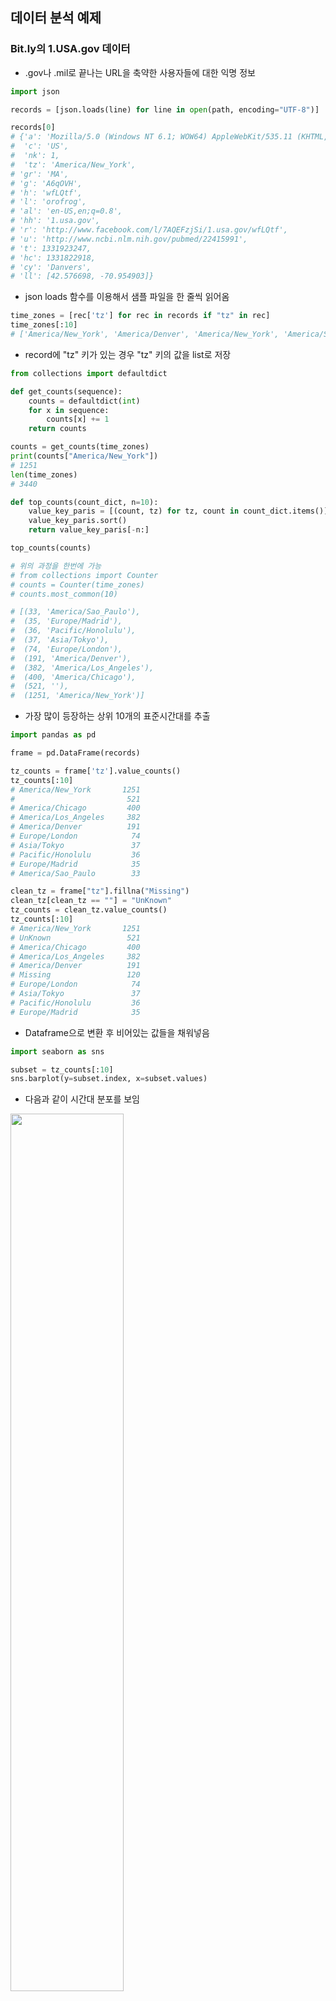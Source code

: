 ## 데이터 분석 예제

### Bit.ly의 1.USA.gov 데이터

- .gov나 .mil로 끝나는 URL을 축약한 사용자들에 대한 익명 정보

```python
import json

records = [json.loads(line) for line in open(path, encoding="UTF-8")]

records[0]
# {'a': 'Mozilla/5.0 (Windows NT 6.1; WOW64) AppleWebKit/535.11 (KHTML, like Gecko) # Chrome/17.0.963.78 Safari/535.11',
#  'c': 'US',
#  'nk': 1,
#  'tz': 'America/New_York',
# 'gr': 'MA',
# 'g': 'A6qOVH',
# 'h': 'wfLQtf',
# 'l': 'orofrog',
# 'al': 'en-US,en;q=0.8',
# 'hh': '1.usa.gov',
# 'r': 'http://www.facebook.com/l/7AQEFzjSi/1.usa.gov/wfLQtf',
# 'u': 'http://www.ncbi.nlm.nih.gov/pubmed/22415991',
# 't': 1331923247,
# 'hc': 1331822918,
# 'cy': 'Danvers',
# 'll': [42.576698, -70.954903]}
```

- json loads 함수를 이용해서 샘플 파일을 한 줄씩 읽어옴

```python
time_zones = [rec['tz'] for rec in records if "tz" in rec]
time_zones[:10]
# ['America/New_York', 'America/Denver', 'America/New_York', 'America/Sao_Paulo',  'America/New_York', 'America/New_York', 'Europe/Warsaw', '', '', '']
```

- record에 "tz" 키가 있는 경우 "tz" 키의 값을 list로 저장

```python
from collections import defaultdict

def get_counts(sequence):
    counts = defaultdict(int)
    for x in sequence:
        counts[x] += 1
    return counts

counts = get_counts(time_zones)
print(counts["America/New_York"])
# 1251
len(time_zones)
# 3440

def top_counts(count_dict, n=10):
    value_key_paris = [(count, tz) for tz, count in count_dict.items()]
    value_key_paris.sort()
    return value_key_paris[-n:]

top_counts(counts)

# 위의 과정을 한번에 가능
# from collections import Counter
# counts = Counter(time_zones)
# counts.most_common(10)

# [(33, 'America/Sao_Paulo'),
#  (35, 'Europe/Madrid'),
#  (36, 'Pacific/Honolulu'),
#  (37, 'Asia/Tokyo'),
#  (74, 'Europe/London'),
#  (191, 'America/Denver'),
#  (382, 'America/Los_Angeles'),
#  (400, 'America/Chicago'),
#  (521, ''),
#  (1251, 'America/New_York')]
```

- 가장 많이 등장하는 상위 10개의 표준시간대를 추출

```python
import pandas as pd

frame = pd.DataFrame(records)

tz_counts = frame['tz'].value_counts()
tz_counts[:10]
# America/New_York       1251
#                         521
# America/Chicago         400
# America/Los_Angeles     382
# America/Denver          191
# Europe/London            74
# Asia/Tokyo               37
# Pacific/Honolulu         36
# Europe/Madrid            35
# America/Sao_Paulo        33

clean_tz = frame["tz"].fillna("Missing")
clean_tz[clean_tz == ""] = "UnKnown"
tz_counts = clean_tz.value_counts()
tz_counts[:10]
# America/New_York       1251
# UnKnown                 521
# America/Chicago         400
# America/Los_Angeles     382
# America/Denver          191
# Missing                 120
# Europe/London            74
# Asia/Tokyo               37
# Pacific/Honolulu         36
# Europe/Madrid            35
```

- Dataframe으로 변환 후 비어있는 값들을 채워넣음 

```python
import seaborn as sns

subset = tz_counts[:10]
sns.barplot(y=subset.index, x=subset.values)
```

- 다음과 같이 시간대 분포를 보임

<img src="https://user-images.githubusercontent.com/58063806/123638143-c7c1fc00-d859-11eb-9cc7-81ab13932195.png" width=60%/>

```python
results = pd.Series([x.split()[0] for x in frame.a.dropna()])
results[:5]
# 0               Mozilla/5.0
# 1    GoogleMaps/RochesterNY
# 2               Mozilla/4.0
# 3               Mozilla/5.0
# 4               Mozilla/5.0

results.value_counts()[:8]
# Mozilla/5.0                 2594
# Mozilla/4.0                  601
# GoogleMaps/RochesterNY       121
# Opera/9.80                    34
# TEST_INTERNET_AGENT           24
# GoogleProducer                21
# Mozilla/6.0                    5
# BlackBerry8520/5.0.0.681       4
```

- a 필드에는 URL 단축을 실행하는 브라우저, 단말기, 어플리케이션에 대한 정보가 들어있음
- 문자열에서 첫 번째 토큰을 잘라내서 사용자 행동에 대한 또 다른 정보를 생성

```python
cframe = frame[frame.a.notnull()]
cframe["os"] = np.where(cframe["a"].str.contains("Windows"), "Windows", "Not Windows")
cframe["os"][:5]
# 0        Windows
# 1    Not Windows
# 2        Windows
# 3    Not Windows
# 4        Windows
```

- a 필드가 결측값이 아닌 데이터를 추출
- agent 문자열에 "Windows"를 포함하는지 여부에 따라 윈도우 사용자와 그렇지 않은 사용자를 구분

```python
by_tz_os = cframe.groupby(["tz", "os"])
# size함수로 그룹별 횟수 count를 진행
agg_counts = by_tz_os.size().unstack().fillna(0)
agg_counts[:10]
```

<img src="https://user-images.githubusercontent.com/58063806/123639090-d2c95c00-d85a-11eb-9f75-37b17438876e.png" width=40% />

```python
indexer = agg_counts.sum(1).argsort()
count_subset = agg_counts.take(indexer[-10:])
count_subset

# agg_counts.sum(1).nlargest(10)
# tz
# America/New_York       1251.0
#                         521.0
# America/Chicago         400.0
# America/Los_Angeles     382.0
# America/Denver          191.0
# Europe/London            74.0
# Asia/Tokyo               37.0
# Pacific/Honolulu         36.0
# Europe/Madrid            35.0
# America/Sao_Paulo        33.0
```

- 사용자의 합계가 많은 순서대로 10개 로우만 추출
  - nlargest 메서드로 동일한 작업이 가능

<img src="https://user-images.githubusercontent.com/58063806/123639381-1328da00-d85b-11eb-9c16-848fb598bf2b.png" width=35% />

```python
count_subset = count_subset.stack()
count_subset.name = "total"
count_subset = count_subset.reset_index()
count_subset[:10]
```

<img src="https://user-images.githubusercontent.com/58063806/123640996-b4fcf680-d85c-11eb-9f7a-41b9db6f6026.png" width=35%/>

```python
sns.barplot(x="total", y="tz", hue="os", data=count_subset)
```

- 각 시간대(tz)의 os별 분포

<img src="https://user-images.githubusercontent.com/58063806/123641288-102ee900-d85d-11eb-8a1d-b1c5a0275e25.png" width=60% />

```python
def norm_total(group):
    group["normed_total"] = group.total / group.total.sum()
    return group

results = count_subset.groupby("tz").apply(norm_total)

# 위의 과정과 동일한 작업
# g = count_subset.groupby("tz")
# results = count_subset.total / g.total.transform("sum")

sns.barplot(x="normed_total", y="tz", hue="os", data=results)
```

- 각 시간대(tz)에서 비율 확인을 위해 0 ~ 1로 정규화

<img src="https://user-images.githubusercontent.com/58063806/123641639-6d2a9f00-d85d-11eb-8389-6cc8ccd3c85f.png" width=60% />